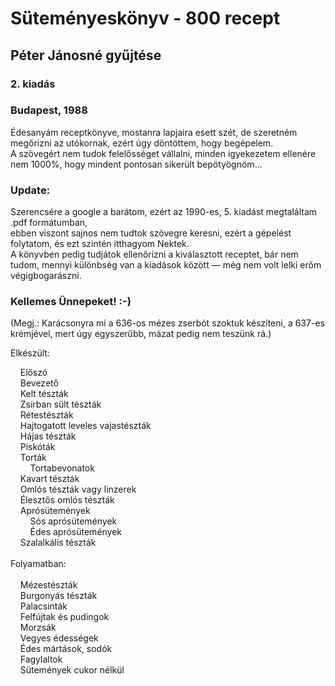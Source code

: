 # Süteményeskönyv - 800 recept
## Péter Jánosné gyűjtése
### 2. kiadás
### Budapest, 1988

Édesanyám receptkönyve, mostanra lapjaira esett szét, de szeretném megőrizni az utókornak, ezért úgy döntöttem, hogy begépelem.\
A szövegért nem tudok felelősséget vállalni, minden igyekezetem ellenére nem 1000%, hogy mindent pontosan sikerült bepötyögnöm...

### Update:
Szerencsére a google a barátom, ezért az 1990-es, 5. kiadást megtaláltam .pdf formátumban,\
ebben viszont sajnos nem tudtok szövegre keresni, ezért a gépelést folytatom, és ezt szintén itthagyom Nektek.\
A könyvben pedig tudjátok ellenőrizni a kiválasztott receptet, bár nem tudom, mennyi különbség van a kiadások között — még nem volt lelki erőm végigbogarászni.

### Kellemes Ünnepeket! :-)

(Megj.: Karácsonyra mi a 636-os mézes zserbót szoktuk készíteni, a 637-es krémjével, mert úgy egyszerűbb, mázat pedig nem teszünk rá.)

Elkészült:

&nbsp;&nbsp;&nbsp;&nbsp;Előszó\
&nbsp;&nbsp;&nbsp;&nbsp;Bevezető\
&nbsp;&nbsp;&nbsp;&nbsp;Kelt tészták\
&nbsp;&nbsp;&nbsp;&nbsp;Zsírban sült tészták\
&nbsp;&nbsp;&nbsp;&nbsp;Rétestészták\
&nbsp;&nbsp;&nbsp;&nbsp;Hajtogatott leveles vajastészták\
&nbsp;&nbsp;&nbsp;&nbsp;Hájas tészták\
&nbsp;&nbsp;&nbsp;&nbsp;Piskóták\
&nbsp;&nbsp;&nbsp;&nbsp;Torták\
&nbsp;&nbsp;&nbsp;&nbsp;&nbsp;&nbsp;&nbsp;&nbsp;Tortabevonatok\
&nbsp;&nbsp;&nbsp;&nbsp;Kavart tészták\
&nbsp;&nbsp;&nbsp;&nbsp;Omlós tészták vagy linzerek\
&nbsp;&nbsp;&nbsp;&nbsp;Élesztős omlós tészták\
&nbsp;&nbsp;&nbsp;&nbsp;Aprósütemények\
&nbsp;&nbsp;&nbsp;&nbsp;&nbsp;&nbsp;&nbsp;&nbsp;Sós aprósütemények\
&nbsp;&nbsp;&nbsp;&nbsp;&nbsp;&nbsp;&nbsp;&nbsp;Édes aprósütemények\
&nbsp;&nbsp;&nbsp;&nbsp;Szalalkális tészták\
\
Folyamatban:\
\
&nbsp;&nbsp;&nbsp;&nbsp;Mézestészták\
&nbsp;&nbsp;&nbsp;&nbsp;Burgonyás tészták\
&nbsp;&nbsp;&nbsp;&nbsp;Palacsinták\
&nbsp;&nbsp;&nbsp;&nbsp;Felfújtak és pudingok\
&nbsp;&nbsp;&nbsp;&nbsp;Morzsák\
&nbsp;&nbsp;&nbsp;&nbsp;Vegyes édességek\
&nbsp;&nbsp;&nbsp;&nbsp;Édes mártások, sodók\
&nbsp;&nbsp;&nbsp;&nbsp;Fagylaltok\
&nbsp;&nbsp;&nbsp;&nbsp;Sütemények cukor nélkül  
